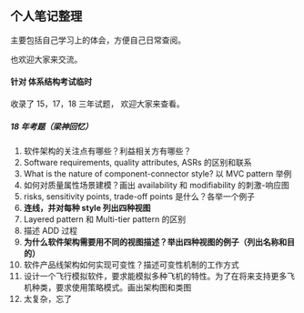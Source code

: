 ## 个人笔记整理

主要包括自己学习上的体会，方便自己日常查阅。

也欢迎大家来交流。



#### 针对 体系结构考试临时

收录了 15，17，18 三年试题， 欢迎大家来查看。



##### 18 年考题（梁神回忆）

1. 软件架构的关注点有哪些？利益相关方有哪些？
2. Software requirements, quality attributes, ASRs 的区别和联系
3. What is the nature of component-connector style? 以 MVC pattern 举例
4. 如何对质量属性场景建模？画出 availability 和 modifiability 的刺激-响应图
5. risks, sensitivity points, trade-off points 是什么？各举一个例子
6. **连线，并对每种 style 列出四种视图**
7. Layered pattern 和 Multi-tier pattern 的区别
8. 描述 ADD 过程
9. **为什么软件架构需要用不同的视图描述？举出四种视图的例子（列出名称和目的）**
10. 软件产品线架构如何实现可变性？描述可变性机制的工作方式
11. 设计一个飞行模拟软件，要求能模拟多种飞机的特性。为了在将来支持更多飞机种类，要求使用策略模式。画出架构图和类图
12. 太复杂，忘了

